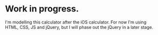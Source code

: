 # Work in progress.
I'm modelling this calculator after the iOS calculator.
For now I'm using HTML, CSS, JS and jQuery, but I will phase out the jQuery in a later stage.
